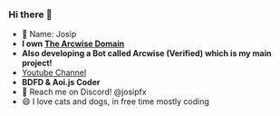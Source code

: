 ### Hi there 👋

- 📛 Name: Josip
-  __I own [The Arcwise Domain](https://discord.gg/MmJ3PQWVSS)__
 - __Also developing a Bot called Arcwise (Verified) which is my main project!__
- [Youtube Channel](https://youtube.com/@JosipFX)
- **BDFD & Aoi.js Coder**
- 📨 Reach me on Discord! @josipfx
- 😄 I love cats and dogs, in free time mostly coding
